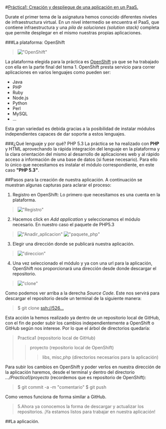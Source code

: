 #<u>Práctica1: Creación y despliegue de una aplicación en un PaaS.</u>


Durate el primer tema de la asignatura hemos conocido diferentes niveles de infraestructura virtual. En un nivel intermedio se encuentra el PaaS, que contiene infraestructura y una *pila de soluciones (solution stack)* completa que permite desplegar en el mismo nuestras propias aplicaciones.

###La plataforma: OpenShift
>!["OpenShift"](openshift)

La plataforma elegida para la práctica es [OpenShift](https://www.openshift.com) ya que se ha trabajado con ella en la parte final del tema 1. OpenShift presta servicio para correr aplicaciones en varios lenguajes como pueden ser:

* Java
* PHP
* Ruby 
* Node.js 
* Python 
* Perl
* MySQL
* ...


Esta gran variedad es debida gracias a la posibilidad de instalar módulos independientes capaces de dar soporte a estos lenguajes.

###¿Qué lenguaje y por qué?  PHP 5.3
La práctica se ha realizado con __PHP__ y HTML aprovechando la rápida integración del lenguaje en la plataforma y la clara orientación del mismo al desarrollo de aplicaciones web y al rápido acceso a información de una base de datos (si fuese necesario). Para ello lo único que necesitamos es instalar el módulo correspondiente, en este caso **"PHP 5.3"**. 


##Pasos para la creación de nuestra aplicación.
A continuación se muestran algunas capturas para aclarar el proceso:

1. Registro en OpenShift: Lo primero que necesitamos es una cuenta en la plataforma.
>!["Registro"](registro_openshift)

2. Hacemos click en *Add application* y seleccionamos el módulo necesario. En nuestro caso el paquete de PHP5.3
>!["Anadir_aplicacion"](anadir_aplicacion)
>!["paquete_php"](seleccionar_paquete)

3. Elegir una dirección donde se publicará nuestra aplicación.
>!["direccion"](direccion_publica)

4. Una vez seleccionado el módulo y ya con una url para la aplicación, OpenShift nos proporcionará una dirección desde donde descargar el repositorio.

>!["clone"](direccion_repo)

Como podemos ver arriba a la derecha *Source Code*.
Este nos servirá para descargar el repositorio desde un terminal de la siguiente manera:
>$ git clone <ssh://526...>

Esta acción la hemos realizado ya dentro de un repositorio local de GitHub, con el fin de poder subir los cambios independientemente a OpenShift o GitHub según nos interese. Por lo que el árbol de directorios quedaría:

>Practica1 (repositorio local de GitHub)
>>proyecto (repositorio local de OpenShift)
>>>libs, misc,php (directorios necesarios para la aplicación)

Para subir los cambios en OpenShift y poder verlos en nuestra dirección de la aplicación haremos, desde el terminal y dentro del directorio *.../Practica1/proyecto* (recordemos que es repositorio de OpenShift):

>$ git commit -a -m "comentario"
>$ git push

Como vemos funciona de forma similar a GitHub.


>5.Ahora ya conocemos la forma de descargar y actualizar los repositorios. ¡Ya estamos listos para trabajar en nuestra aplicación!

##La aplicación.

